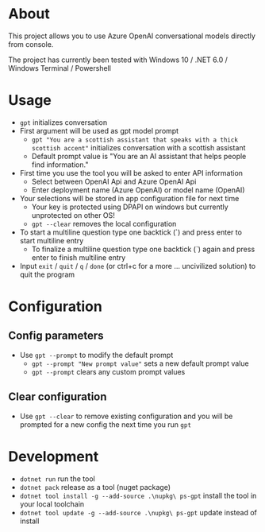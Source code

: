 # About

This project allows you to use Azure OpenAI conversational models directly from console.

The project has currently been tested with Windows 10 / .NET 6.0 / Windows Terminal / Powershell

# Usage

- `gpt` initializes conversation
- First argument will be used as gpt model prompt
  - `gpt "You are a scottish assistant that speaks with a thick scottish accent"` initializes conversation with a scottish assistant
  - Default prompt value is "You are an AI assistant that helps people find information."
- First time you use the tool you will be asked to enter API information
  - Select between OpenAI Api and Azure OpenAI Api
  - Enter deployment name (Azure OpenAI) or model name (OpenAI)
- Your selections will be stored in app configuration file for next time
  - Your key is protected using DPAPI on windows but currently unprotected on other OS!
  - `gpt --clear` removes the local configuration
- To start a multiline question type one backtick (`) and press enter to start multiline entry
  - To finalize a multiline question type one backtick (`) again and press enter to finish multiline entry
- Input `exit` / `quit` / `q` / `done` (or ctrl+c for a more ... uncivilized solution) to quit the program

# Configuration
## Config parameters
- Use `gpt --prompt` to modify the default prompt
  - `gpt --prompt "New prompt value"` sets a new default prompt value
  - `gpt --prompt` clears any custom prompt values
## Clear configuration
- Use `gpt --clear` to remove existing configuration and you will be prompted for a new config the next time you run `gpt`


# Development

- `dotnet run` run the tool
- `dotnet pack` release as a tool (nuget package)
- `dotnet tool install -g --add-source .\nupkg\ ps-gpt` install the tool in your local toolchain
- `dotnet tool update -g --add-source .\nupkg\ ps-gpt` update instead of install    